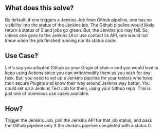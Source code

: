 ## What does this solve?

By default, if one triggers a Jenkins Job from Github pipeline, one has no visibility into the status of the Jenkins job. The Github pipeline would likely return a status of 0 and jobs go green. But, the Jenkins job may fail.
So, unless one goes to the Jenkins UI or use contact its API, one would not know when the job finished running nor its status code.

## Use Case?

Let's say you adopted Github as your Origin of choice and you would love to keep using Actions since you can write/modify them as you wish for any task. But, you need to set up a Jenkins pipeline for your testers who have their secure Plugins and know their way around Jenkins way better. You could set up a Jenkins Test Job for them, using your Github repo. This is just one of numerous use cases available.

## How?

Trigger the Jenkins Job, poll the Jenkins API for that job status, and pass the Github pipeline only if the Jenkins pipeline completed with a status 0.
